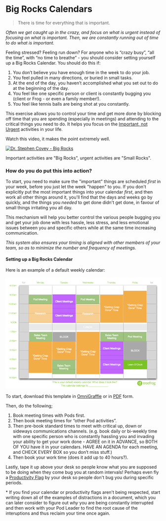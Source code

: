 # Big Rocks Calendars

> There is time for everything that is important.

*Often we get caught up in the crazy, and focus on what is urgent instead of focusing on what is important. Then, we are constantly running out of time to do what is important.*

Feeling stressed? Feeling run down? For anyone who is “crazy busy”, “all the time”, with “no time to breathe” - you should consider setting yourself up a Big Rocks Calendar. You should do this if:

1. You don’t believe you have enough time in the week to do your job.
2. You feel pulled in many directions, or buried in small tasks.
3. At the end of the day, you haven’t accomplished what you set out to do at the beginning of the day.
4. You feel like one specific person or client is constantly bugging you (client or Frog - or even a family member!).
5. You feel like tennis balls are being shot at you constantly.

This exercise allows you to control your time and get more done by blocking off time that you are spending (especially in meetings) and attending to the critical things you need to do. It helps you focus on the [Important, not Urgent](ImportantVSUrgent.md) activities in your life.

Watch this video, it makes the point extremely well.

[![Dr. Stephen Covey - Big Rocks](https://img.youtube.com/vi/t2sZ_W7TM5w/0.jpg)](https://www.youtube.com/watch?v=t2sZ_W7TM5w)

Important activities are "Big Rocks", urgent activities are "Small Rocks".

### How do you do put this into action?

To start, you need to make sure the "important" things are scheduled *first* in your week, before you just let the week "happen" to you. If you don't explicitly put the most important things into your calendar *first*, and then work all other things around it, you'll find that the days and weeks go by quickly, and the things you *needed* to get done didn't get done, in favour of small things irritating you all day.

This mechanism will help you better control the various people bugging you and get your job done with less hassle, less stress, and less emotional issues between you and specific others while at the same time increasing communication.

*This system also ensures your timing is aligned with other members of your team, so as to minimize the number and frequency of meetings.*

#### Setting up a Big Rocks Calendar

Here is an example of a default weekly calendar:

![Big Rocks Calendar](/assets/images/BigRocks.png)

To start, download this template in [OmniGraffle](/assets/images/CalendarBlocking.graffle.zip) or in [PDF](/assets/images/CalendarBlocking.pdf) form.

Then, do the following;

1. Book meeting times with Pods first.
2. Then book meeting times for “other Pod activities”.
3. Then pre-book standard times to meet with critical up, down or sideways communications channels. (e.g. book daily or bi-weekly time with one specific person who is constantly hassling you and invading your ability to get your work done - AGREE on it in ADVANCE, so BOTH OF YOU have it in your calendars. HAVE AN AGENDA for each meeting, and CHECK EVERY BOX so you don’t miss stuff.)
4. Then book your work time (does it add up to 40 hours?).

Lastly, tape it up above your desk so people know what you are supposed to be doing when they come bug you at random intervals! Perhaps even fly a [Productivity Flag](productivityflags.md) by your desk so people don't bug you during specific periods.

\* If you find your calendar or productivity flags aren't being respected, start writing down all of the examples of distractions in a document, which you can later consider to figure out *why* you are being constantly interrupted and then work with your Pod Leader to find the root cause of the interuptions and thus reclaim your time once again.
